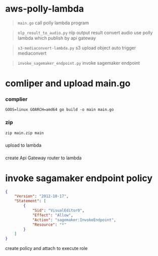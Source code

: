 # aws-polly-lambda
> `main.go` call polly lambda program 

> `nlp_result_to_audio.py` nlp output result convert audio use polly lambda which publish by api gateway

> `s3-mediaconvert-lambda.py` s3 upload object auto trigger mediaconvert

> `invoke_sagemaker_endpoint.py` invoke sagemaker endpoint

# comliper and upload main.go
### complier
```
GOOS=linux GOARCH=amd64 go build -o main main.go
```
### zip
```
zip main.zip main
```
###
upload to lambda
###
create Api Gateway router to lambda

# invoke sagamaker endpoint policy

```json
{
    "Version": "2012-10-17",
    "Statement": [
        {
            "Sid": "VisualEditor0",
            "Effect": "Allow",
            "Action": "sagemaker:InvokeEndpoint",
            "Resource": "*"
        }
    ]
}
```
 create policy and attach to execute role
